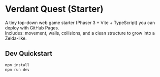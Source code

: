 # Verdant Quest (Starter)

A tiny top-down web game starter (Phaser 3 + Vite + TypeScript) you can deploy with GitHub Pages.  
Includes: movement, walls, collisions, and a clean structure to grow into a Zelda-like.

## Dev Quickstart
```bash
npm install
npm run dev
